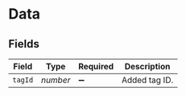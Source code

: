 # Data


## Fields

| Field              | Type               | Required           | Description        |
| ------------------ | ------------------ | ------------------ | ------------------ |
| `tagId`            | *number*           | :heavy_minus_sign: | Added tag ID.      |